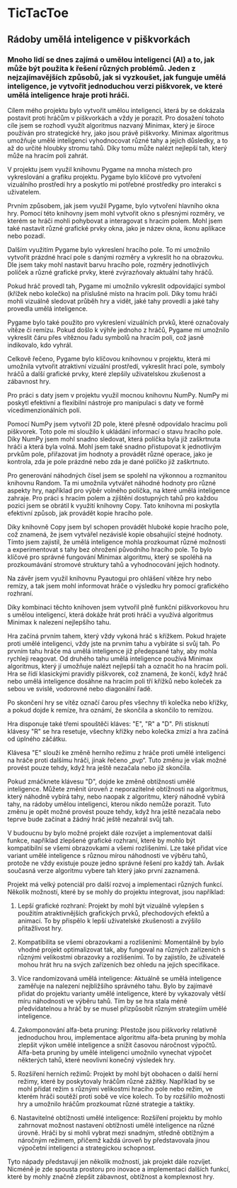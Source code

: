 # **TicTacToe**

## Rádoby umělá inteligence v piškvorkách

### Mnoho lidí se dnes zajímá o umělou inteligenci (AI) a to, jak může být použita k řešení různých problémů. Jeden z nejzajímavějších způsobů, jak si vyzkoušet, jak funguje umělá inteligence, je vytvořit jednoduchou verzi piškvorek, ve které umělá inteligence hraje proti hráči.

Cílem mého projektu bylo vytvořit umělou inteligenci, která by se dokázala postavit proti hráčům v piškvorkách a vždy je porazit. Pro dosažení tohoto cíle jsem se rozhodl využít algoritmus nazvaný Minimax, který je široce používán pro strategické hry, jako jsou právě piškvorky. Minimax algoritmus umožňuje umělé inteligenci vyhodnocovat různé tahy a jejich důsledky, a to až do určité hloubky stromu tahů. Díky tomu může nalézt nejlepší tah, který může na hracím poli zahrát.

V projektu jsem využil knihovnu Pygame na mnoha místech pro vykreslování a grafiku projektu. Pygame bylo klíčové pro vytvoření vizuálního prostředí hry a poskytlo mi potřebné prostředky pro interakci s uživatelem.

Prvním způsobem, jak jsem využil Pygame, bylo vytvoření hlavního okna hry. Pomocí této knihovny jsem mohl vytvořit okno s přesnými rozměry, ve kterém se hráči mohli pohybovat a interagovat s hracím polem. Mohl jsem také nastavit různé grafické prvky okna, jako je název okna, ikonu aplikace nebo pozadí.

Dalším využitím Pygame bylo vykreslení hracího pole. To mi umožnilo vytvořit prázdné hrací pole s danými rozměry a vykreslit ho na obrazovku. Dle jsem taky mohl nastavit barvu hracího pole, rozměry jednotlivých políček a různé grafické prvky, které zvýrazňovaly aktuální tahy hráčů.

Pokud hráč provedl tah, Pygame mi umožnilo vykreslit odpovídající symbol (křížek nebo kolečko) na příslušné místo na hracím poli. Díky tomu hráči mohli vizuálně sledovat průběh hry a vidět, jaké tahy provedli a jaké tahy provedla umělá inteligence.

Pygame bylo také použito pro vykreslení vizuálních prvků, které označovaly vítěze či remízu. Pokud došlo k výhře jednoho z hráčů, Pygame mi umožnilo vykreslit čáru přes vítěznou řadu symbolů na hracím poli, což jasně indikovalo, kdo vyhrál.

Celkově řečeno, Pygame bylo klíčovou knihovnou v projektu, která mi umožnila vytvořit atraktivní vizuální prostředí, vykreslit hrací pole, symboly hráčů a další grafické prvky, které zlepšily uživatelskou zkušenost a zábavnost hry.

Pro práci s daty jsem v projektu využil mocnou knihovnu NumPy. NumPy mi poskytl efektivní a flexibilní nástroje pro manipulaci s daty ve formě vícedimenzionálních polí.

Pomocí NumPy jsem vytvořil 2D pole, které přesně odpovídalo hracímu poli piškvorek. Toto pole mi sloužilo k ukládání informací o stavu hracího pole. Díky NumPy jsem mohl snadno sledovat, která políčka byla již zaškrtnuta hráči a která byla volná.
Mohl jsem také snadno přistupovat k jednotlivým prvkům pole, přiřazovat jim hodnoty a provádět různé operace, jako je kontrola, zda je pole prázdné nebo zda je dané políčko již zaškrtnuto.

Pro generování náhodných čísel jsem se spolehl na výkonnou a rozmanitou knihovnu Random. Ta mi umožnila vytvářet náhodné hodnoty pro různé aspekty hry, například pro výběr volného políčka, na které umělá inteligence zahraje.
Pro práci s hracím polem a zjištění dostupných tahů pro každou pozici jsem se obrátil k využití knihovny Copy. Tato knihovna mi poskytla efektivní způsob, jak provádět kopie hracího pole.

Díky knihovně Copy jsem byl schopen provádět hluboké kopie hracího pole, což znamená, že jsem vytvářel nezávislé kopie obsahující stejné hodnoty. Tímto jsem zajistil, že umělá inteligence mohla prozkoumat různé možnosti a experimentovat s tahy bez ohrožení původního hracího pole. To bylo klíčové pro správné fungování Minimax algoritmu, který se spoléhá na prozkoumávání stromové struktury tahů a vyhodnocování jejich hodnoty.

Na závěr jsem využil knihovnu Pyautogui pro ohlášení vítěze hry nebo remízy, a tak jsem mohl informovat hráče o výsledku hry pomocí grafického rozhraní.

Díky kombinaci těchto knihoven jsem vytvořil plně funkční piškvorkovou hru s umělou inteligencí, která dokáže hrát proti hráči a využívá algoritmus Minimax k nalezení nejlepšího tahu.

Hra začíná prvním tahem, který vždy vykoná hráč s křížkem. Pokud hrajete proti umělé inteligenci, vždy jste na prvním tahu a vybíráte si svůj tah. Po prvním tahu hráče má umělá inteligence již předepsané tahy, aby mohla rychleji reagovat. Od druhého tahu umělá inteligence používá Minimax algoritmus, který jí umožňuje nalézt nejlepší tah a označit ho na hracím poli. Hra se řídí klasickými pravidly piškvorek, což znamená, že končí, když hráč nebo umělá inteligence dosáhne na hracím poli tří křížků nebo koleček za sebou ve svislé, vodorovné nebo diagonální řadě.

Po skončení hry se vítěz označí čarou přes všechny tři kolečka nebo křížky, a pokud dojde k remíze, hra oznámí, že skončila a skončilo to remízou.

Hra disponuje také třemi spouštěči kláves: "E", "R" a "D". Při stisknutí klávesy "R" se hra resetuje, všechny křížky nebo kolečka zmizí a hra začíná od úplného záčátku.

Klávesa "E" slouží ke změně herního režimu z hráče proti umělé inteligenci na hráče proti dalšímu hráči, jinak řečeno „pvp“. Tuto změnu je však možné provést pouze tehdy, když hra ještě nezačala nebo již skončila.

Pokud zmáčknete klávesu "D", dojde ke změně obtížnosti umělé inteligence. Můžete změnit úroveň z neporazitelné obtížnosti na algoritmus, který náhodně vybírá tahy, nebo naopak z algoritmu, který náhodně vybírá tahy, na rádoby umělou inteligenci, kterou nikdo nemůže porazit. Tuto změnu je opět možné provést pouze tehdy, když hra ještě nezačala nebo teprve bude začínat a žádný hráč ještě nezahrál svůj tah.

V budoucnu by bylo možné projekt dále rozvíjet a implementovat další funkce, například zlepšené grafické rozhraní, které by mohlo být kompatibilní se všemi obrazovkami a všemi rozlišeními. Lze také přidat více variant umělé inteligence s různou mírou náhodnosti ve výběru tahů, protože ne vždy existuje pouze jedno správné řešení pro každý tah. Avšak současná verze algoritmu vybere tah který jako první zaznamená.

Projekt má velký potenciál pro další rozvoj a implementaci různých funkcí. Několik možností, které by se mohly do projektu integrovat, jsou například:

1. Lepší grafické rozhraní: Projekt by mohl být vizuálně vylepšen s použitím atraktivnějších grafických prvků, přechodových efektů a animací. To by přispělo k lepší uživatelské zkušenosti a zvýšilo přitažlivost hry.

2. Kompatibilita se všemi obrazovkami a rozlišeními: Momentálně by bylo vhodné projekt optimalizovat tak, aby fungoval na různých zařízeních s různými velikostmi obrazovky a rozlišeními. To by zajistilo, že uživatelé mohou hrát hru na svých zařízeních bez ohledu na jejich specifikace.

3. Více randomizovaná umělá inteligence: Aktuálně se umělá inteligence zaměřuje na nalezení nejbližšího správného tahu. Bylo by zajímavé přidat do projektu varianty umělé inteligence, které by vykazovaly větší míru náhodnosti ve výběru tahů. Tím by se hra stala méně předvídatelnou a hráč by se musel přizpůsobit různým strategiím umělé inteligence.

4. Zakomponování alfa-beta pruning: Přestože jsou piškvorky relativně jednoduchou hrou, implementace algoritmu alfa-beta pruning by mohla zlepšit výkon umělé inteligence a snížit časovou náročnost výpočtů. Alfa-beta pruning by umělé inteligenci umožnilo vynechat výpočet některých tahů, které neovlivní konečný výsledek hry.

5. Rozšíření herních režimů: Projekt by mohl být obohacen o další herní režimy, které by poskytovaly hráčům různé zážitky. Například by se mohl přidat režim s různými velikostmi hracího pole nebo režim, ve kterém hráči soutěží proti sobě ve více kolech. To by rozšířilo možnosti hry a umožnilo hráčům prozkoumat různé strategie a taktiky.

6. Nastavitelné obtížnosti umělé inteligence: Rozšíření projektu by mohlo zahrnovat možnost nastavení obtížnosti umělé inteligence na různé úrovně. Hráči by si mohli vybrat mezi snadným, středně obtížným a náročným režimem, přičemž každá úroveň by představovala jinou výpočetní inteligenci a strategickou schopnost.

Tyto nápady představují jen několik možností, jak projekt dále rozvíjet. Nicméně je zde spousta prostoru pro inovace a implementaci dalších funkcí, které by mohly značně zlepšit zábavnost, obtížnost a komplexnost hry.
